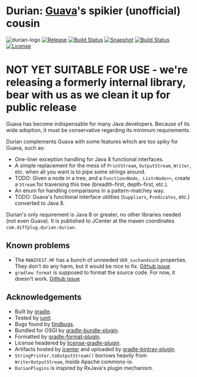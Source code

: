 # Durian: [Guava](https://github.com/google/guava)'s spikier (unofficial) cousin

![durian-logo](durian.png)
[![Release](http://img.shields.io/badge/master-0.1-lightgrey.svg)](https://github.com/diffplug/durian/releases/latest)
[![Build Status](https://travis-ci.org/diffplug/durian.svg?branch=master)](https://travis-ci.org/diffplug/durian)
[![Snapshot](http://img.shields.io/badge/develop-0.2--SNAPSHOT-lightgrey.svg)](https://github.com/diffplug/durian/tree/develop)
[![Build Status](https://travis-ci.org/diffplug/durian.svg?branch=develop)](https://travis-ci.org/diffplug/durian)
[![License](https://img.shields.io/badge/license-Apache-blue.svg)](https://tldrlegal.com/license/apache-license-2.0-(apache-2.0))

# NOT YET SUITABLE FOR USE - we're releasing a formerly internal library, bear with us as we clean it up for public release

Guava has become indispensable for many Java developers.  Because of its wide adoption, it must be conservative regarding its minimum requirements.

Durian complements Guava with some features which are too spiky for Guava, such as:
* One-liner exception handling for Java 8 functional interfaces.
* A simple replacement for the mess of `PrintStream`, `OutputStream`, `Writer`, etc. when all you want is to pipe some strings around.
* TODO: Given a node in a tree, and a `Function<Node, List<Node>>`, create a `Stream` for traversing this tree (breadth-first, depth-first, etc.).
* An enum for handling comparisons in a pattern-matchey way.
* TODO: Guava's functional interface utilities (`Suppliers`, `Predicates`, etc.) converted to Java 8.

Durian's only requirement is Java 8 or greater, no other libraries needed (not even Guava).  It is published to JCenter at the maven coordinates `com.diffplug.durian:durian`.

## Known problems

* The `MANIFEST.MF` has a bunch of unneeded `VER_suchandsuch` properties.  They don't do any harm, but it would be nice to fix. [Github issue](https://github.com/TomDmitriev/gradle-bundle-plugin/issues/33)
* `gradlew format` is supposed to format the source code. For now, it doesn't work. [Github issue](https://github.com/youribonnaffe/gradle-format-plugin/issues/8)

## Acknowledgements

* Built by [gradle](http://gradle.org/).
* Tested by [junit](http://junit.org/).
* Bugs found by [findbugs](http://findbugs.sourceforge.net/).
* Bundled for OSGI by [gradle-bundle-plugin](https://github.com/TomDmitriev/gradle-bundle-plugin).
* Formatted by [gradle-format-plugin](https://github.com/youribonnaffe/gradle-format-plugin).
* License headered by [license-gradle-plugin](https://github.com/hierynomus/license-gradle-plugin).
* Artifacts hosted by [jcenter](https://bintray.com/bintray/jcenter) and uploaded by [gradle-bintray-plugin](https://github.com/bintray/gradle-bintray-plugin).
* `StringPrinter.toOutputStream()` borrows heavily from `WriterOutputStream`, inside Apache commons-io.
* `DurianPlugins` is inspired by RxJava's plugin mechanism.
